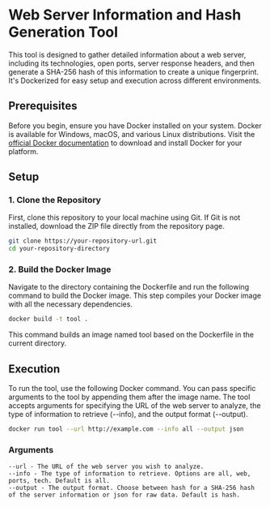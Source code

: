 # Web Server Information and Hash Generation Tool

This tool is designed to gather detailed information about a web server, including its technologies, open ports, server response headers, and then generate a SHA-256 hash of this information to create a unique fingerprint. It's Dockerized for easy setup and execution across different environments.

## Prerequisites

Before you begin, ensure you have Docker installed on your system. Docker is available for Windows, macOS, and various Linux distributions. Visit the [official Docker documentation](https://docs.docker.com/get-docker/) to download and install Docker for your platform.

## Setup

### 1. Clone the Repository

First, clone this repository to your local machine using Git. If Git is not installed, download the ZIP file directly from the repository page.

```bash
git clone https://your-repository-url.git
cd your-repository-directory
```
### 2. Build the Docker Image

Navigate to the directory containing the Dockerfile and run the following command to build the Docker image. This step compiles your Docker image with all the necessary dependencies.

```bash
docker build -t tool .
```
This command builds an image named tool based on the Dockerfile in the current directory.

## Execution
To run the tool, use the following Docker command. You can pass specific arguments to the tool by appending them after the image name. The tool accepts arguments for specifying the URL of the web server to analyze, the type of information to retrieve (--info), and the output format (--output).

```bash
docker run tool --url http://example.com --info all --output json
```
### Arguments
    --url - The URL of the web server you wish to analyze.
    --info - The type of information to retrieve. Options are all, web, ports, tech. Default is all.
    --output - The output format. Choose between hash for a SHA-256 hash of the server information or json for raw data. Default is hash.
